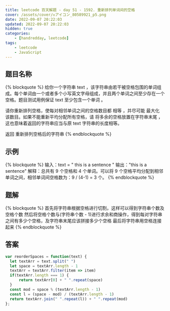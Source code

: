 ```yaml
---
title: leetcode 百天解题 - day 51 - 1592. 重新排列单词间的空格
cover: /assets/cover/◇アイコン_80589921_p5.png
date: 2022-09-07 20:22:03
updated: 2022-09-07 20:22:03
hidden: true
categories:
    - [handredday, leetcode]
tags:
    - leetcode
    - JavaScript
---
```


## 题目名称

{% blockquote %}
给你一个字符串 text ，该字符串由若干被空格包围的单词组成。每个单词由一个或者多个小写英文字母组成，并且两个单词之间至少存在一个空格。题目测试用例保证 text 至少包含一个单词 。

请你重新排列空格，使每对相邻单词之间的空格数目都 相等 ，并尽可能 最大化 该数目。如果不能重新平均分配所有空格，请 将多余的空格放置在字符串末尾 ，这也意味着返回的字符串应当与原 text 字符串的长度相等。

返回 重新排列空格后的字符串 
{% endblockquote %}

## 示例

{% blockquote %}
输入：text = "  this   is  a sentence "
输出："this   is   a   sentence"
解释：总共有 9 个空格和 4 个单词。可以将 9 个空格平均分配到相邻单词之间，相邻单词间空格数为：9 / (4-1) = 3 个。
{% endblockquote %}


## 题解

{% blockquote %}
首先将字符串根据空格进行切割，这样可以得到字符串个数及空格个数
然后将空格个数与(字符串个数 - 1)进行求余和商操作，得到每对字符串之间有多少个空格，及字符串末尾应该拼接多少个空格
最后将字符串用空格连接起来
{% endblockquote %}

## 答案

~~~js
var reorderSpaces = function(text) {
  let textArr = text.split(" ")
  let space = textArr.length - 1
  textArr = textArr.filter(item => item)
  if(textArr.length === 1) {
      return textArr[0] + " ".repeat(space)
  }
  const mod = space % (textArr.length - 1)
  const l = (space - mod) / (textArr.length - 1)
  return textArr.join(" ".repeat(l)) + " ".repeat(mod)
};
~~~